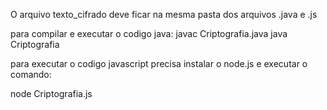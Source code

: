 O arquivo texto_cifrado deve ficar na mesma pasta dos arquivos .java e .js

para compilar e executar o codigo java:
javac Criptografia.java
java Criptografia


para executar o codigo javascript precisa instalar o node.js e executar o comando:

node Criptografia.js